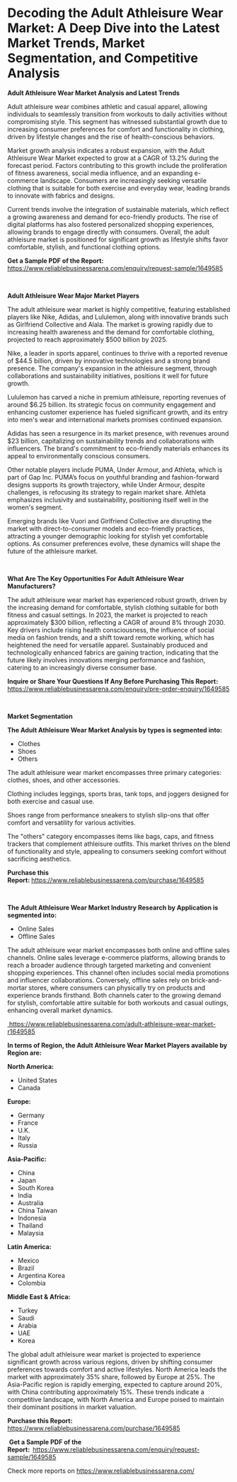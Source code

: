 <p><h1>Decoding the Adult Athleisure Wear Market: A Deep Dive into the Latest Market Trends, Market Segmentation, and Competitive Analysis</h1></p><p><strong>Adult Athleisure Wear Market Analysis and Latest Trends</strong></p>
<p><p>Adult athleisure wear combines athletic and casual apparel, allowing individuals to seamlessly transition from workouts to daily activities without compromising style. This segment has witnessed substantial growth due to increasing consumer preferences for comfort and functionality in clothing, driven by lifestyle changes and the rise of health-conscious behaviors.</p><p>Market growth analysis indicates a robust expansion, with the Adult Athleisure Wear Market expected to grow at a CAGR of 13.2% during the forecast period. Factors contributing to this growth include the proliferation of fitness awareness, social media influence, and an expanding e-commerce landscape. Consumers are increasingly seeking versatile clothing that is suitable for both exercise and everyday wear, leading brands to innovate with fabrics and designs.</p><p>Current trends involve the integration of sustainable materials, which reflect a growing awareness and demand for eco-friendly products. The rise of digital platforms has also fostered personalized shopping experiences, allowing brands to engage directly with consumers. Overall, the adult athleisure market is positioned for significant growth as lifestyle shifts favor comfortable, stylish, and functional clothing options.</p></p>
<p><strong>Get a Sample PDF of the Report:&nbsp;</strong> <a href="https://www.reliablebusinessarena.com/enquiry/request-sample/1649585?utm_campaign=2530&utm_medium=2&utm_source=Github&utm_content=ia&utm_term=26032025&utm_id=adult-athleisure-wear">https://www.reliablebusinessarena.com/enquiry/request-sample/1649585</a></p>
<p>&nbsp;</p>
<p><strong>Adult Athleisure Wear Major Market Players</strong></p>
<p><p>The adult athleisure wear market is highly competitive, featuring established players like Nike, Adidas, and Lululemon, along with innovative brands such as Girlfriend Collective and Alala. The market is growing rapidly due to increasing health awareness and the demand for comfortable clothing, projected to reach approximately $500 billion by 2025.</p><p>Nike, a leader in sports apparel, continues to thrive with a reported revenue of $44.5 billion, driven by innovative technologies and a strong brand presence. The company's expansion in the athleisure segment, through collaborations and sustainability initiatives, positions it well for future growth.</p><p>Lululemon has carved a niche in premium athleisure, reporting revenues of around $6.25 billion. Its strategic focus on community engagement and enhancing customer experience has fueled significant growth, and its entry into men's wear and international markets promises continued expansion.</p><p>Adidas has seen a resurgence in its market presence, with revenues around $23 billion, capitalizing on sustainability trends and collaborations with influencers. The brand's commitment to eco-friendly materials enhances its appeal to environmentally conscious consumers.</p><p>Other notable players include PUMA, Under Armour, and Athleta, which is part of Gap Inc. PUMA’s focus on youthful branding and fashion-forward designs supports its growth trajectory, while Under Armour, despite challenges, is refocusing its strategy to regain market share. Athleta emphasizes inclusivity and sustainability, positioning itself well in the women's segment.</p><p>Emerging brands like Vuori and Girlfriend Collective are disrupting the market with direct-to-consumer models and eco-friendly practices, attracting a younger demographic looking for stylish yet comfortable options. As consumer preferences evolve, these dynamics will shape the future of the athleisure market.</p></p>
<p>&nbsp;</p>
<p><strong>What Are The Key Opportunities For Adult Athleisure Wear Manufacturers?</strong></p>
<p><p>The adult athleisure wear market has experienced robust growth, driven by the increasing demand for comfortable, stylish clothing suitable for both fitness and casual settings. In 2023, the market is projected to reach approximately $300 billion, reflecting a CAGR of around 8% through 2030. Key drivers include rising health consciousness, the influence of social media on fashion trends, and a shift toward remote working, which has heightened the need for versatile apparel. Sustainably produced and technologically enhanced fabrics are gaining traction, indicating that the future likely involves innovations merging performance and fashion, catering to an increasingly diverse consumer base.</p></p>
<p><strong>Inquire or Share Your Questions If Any Before Purchasing This Report:</strong> <a href="https://www.reliablebusinessarena.com/enquiry/pre-order-enquiry/1649585?utm_campaign=2530&utm_medium=2&utm_source=Github&utm_content=ia&utm_term=26032025&utm_id=adult-athleisure-wear">https://www.reliablebusinessarena.com/enquiry/pre-order-enquiry/1649585</a></p>
<p>&nbsp;</p>
<p><strong>Market Segmentation</strong></p>
<p><strong>The Adult Athleisure Wear Market Analysis by types is segmented into:</strong></p>
<p><ul><li>Clothes</li><li>Shoes</li><li>Others</li></ul></p>
<p><p>The adult athleisure wear market encompasses three primary categories: clothes, shoes, and other accessories. </p><p>Clothing includes leggings, sports bras, tank tops, and joggers designed for both exercise and casual use. </p><p>Shoes range from performance sneakers to stylish slip-ons that offer comfort and versatility for various activities. </p><p>The "others" category encompasses items like bags, caps, and fitness trackers that complement athleisure outfits. This market thrives on the blend of functionality and style, appealing to consumers seeking comfort without sacrificing aesthetics.</p></p>
<p><strong>Purchase this Report:&nbsp;</strong><a href="https://www.reliablebusinessarena.com/purchase/1649585?utm_campaign=2530&utm_medium=2&utm_source=Github&utm_content=ia&utm_term=26032025&utm_id=adult-athleisure-wear">https://www.reliablebusinessarena.com/purchase/1649585</a></p>
<p>&nbsp;</p>
<p><strong>The Adult Athleisure Wear Market Industry Research by Application is segmented into:</strong></p>
<p><ul><li>Online Sales</li><li>Offline Sales</li></ul></p>
<p><p>The adult athleisure wear market encompasses both online and offline sales channels. Online sales leverage e-commerce platforms, allowing brands to reach a broader audience through targeted marketing and convenient shopping experiences. This channel often includes social media promotions and influencer collaborations. Conversely, offline sales rely on brick-and-mortar stores, where consumers can physically try on products and experience brands firsthand. Both channels cater to the growing demand for stylish, comfortable attire suitable for both workouts and casual outings, enhancing overall market dynamics.</p></p>
<p><a href="https://www.reliablebusinessarena.com/adult-athleisure-wear-market-r1649585?utm_campaign=2530&utm_medium=2&utm_source=Github&utm_content=ia&utm_term=26032025&utm_id=adult-athleisure-wear">&nbsp;https://www.reliablebusinessarena.com/adult-athleisure-wear-market-r1649585</a></p>
<p><strong>In terms of Region, the Adult Athleisure Wear Market Players available by Region are:</strong></p>
<p>
    <p> <strong> North America: </strong>
        <ul>
            <li>United States</li>
            <li>Canada</li>
        </ul>
        </p> 
    <p> <strong> Europe: </strong>
        <ul>
            <li>Germany</li>
            <li>France</li>
            <li>U.K.</li>
            <li>Italy</li>
            <li>Russia</li>
        </ul>
        </p> 
    <p> <strong> Asia-Pacific: </strong>
        <ul>
            <li>China</li>
            <li>Japan</li>
            <li>South Korea</li>
            <li>India</li>
            <li>Australia</li>
            <li>China Taiwan</li>
            <li>Indonesia</li>
            <li>Thailand</li>
            <li>Malaysia</li>
        </ul>
        </p> 
    <p> <strong> Latin America: </strong>
        <ul>
            <li>Mexico</li>
            <li>Brazil</li>
            <li>Argentina Korea</li>
            <li>Colombia</li>
        </ul>
        </p> 
    <p> <strong> Middle East & Africa: </strong>
        <ul>
            <li>Turkey</li>
            <li>Saudi</li>
            <li>Arabia</li>
            <li>UAE</li>
            <li>Korea</li>
        </ul>
    </p>
    </p>
<p><p>The global adult athleisure wear market is projected to experience significant growth across various regions, driven by shifting consumer preferences towards comfort and active lifestyles. North America leads the market with approximately 35% share, followed by Europe at 25%. The Asia-Pacific region is rapidly emerging, expected to capture around 20%, with China contributing approximately 15%. These trends indicate a competitive landscape, with North America and Europe poised to maintain their dominant positions in market valuation.</p></p>
<p><strong>Purchase this Report: </strong><a href="https://www.reliablebusinessarena.com/purchase/1649585?utm_campaign=2530&utm_medium=2&utm_source=Github&utm_content=ia&utm_term=26032025&utm_id=adult-athleisure-wear">https://www.reliablebusinessarena.com/purchase/1649585</a></p>
<p>&nbsp;<strong>Get a Sample PDF of the Report:&nbsp;&nbsp;</strong><a href="https://www.reliablebusinessarena.com/enquiry/request-sample/1649585?utm_campaign=2530&utm_medium=2&utm_source=Github&utm_content=ia&utm_term=26032025&utm_id=adult-athleisure-wear">https://www.reliablebusinessarena.com/enquiry/request-sample/1649585</a></p>
<p><strong></strong></p>
<p>Check more reports on <a href="https://www.reliablebusinessarena.com/?utm_campaign=2530&utm_medium=2&utm_source=Github&utm_content=ia&utm_term=26032025&utm_id=adult-athleisure-wear">https://www.reliablebusinessarena.com/</a></p>